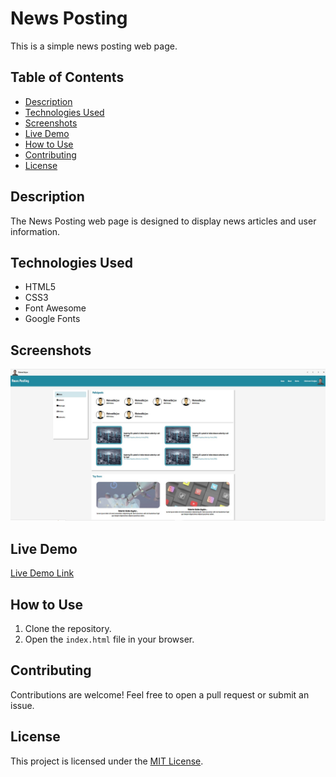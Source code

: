 # News Posting

This is a simple news posting web page.

## Table of Contents

- [Description](#description)
- [Technologies Used](#technologies-used)
- [Screenshots](#screenshots)
- [Live Demo](#live-demo)
- [How to Use](#how-to-use)
- [Contributing](#contributing)
- [License](#license)

## Description

The News Posting web page is designed to display news articles and user information.

## Technologies Used

- HTML5
- CSS3
- Font Awesome
- Google Fonts

## Screenshots

![Screenshot 1](./img/Screenshot_2.jpg)


## Live Demo

[Live Demo Link](https://media-quary2.vercel.app/)

## How to Use

1. Clone the repository.
2. Open the `index.html` file in your browser.

## Contributing

Contributions are welcome! Feel free to open a pull request or submit an issue.

## License

This project is licensed under the [MIT License](LICENSE).
